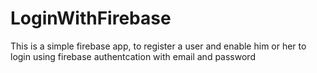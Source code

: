 # LoginWithFirebase
This is a simple firebase app, to register a user and enable him or her to login using firebase authentcation with email and password
